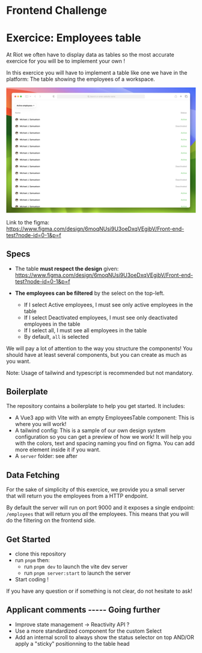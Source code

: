 # Frontend Challenge

# Exercice: Employees table

At Riot we often have to display data as tables so the most accurate exercice for you will be to implement your own !

In this exercice you will have to implement a table like one we have in the platform: The table showing the employees of a workspace.

![Untitled](./docs/design.png)

Link to the figma: https://www.figma.com/design/6moqNUsi9U3oeDxqVEgibV/Front-end-test?node-id=0-1&p=f

## Specs

- The table **must respect the design** given: https://www.figma.com/design/6moqNUsi9U3oeDxqVEgibV/Front-end-test?node-id=0-1&p=f

- **The employees can be filtered** by the select on the top-left.
  - If I select Active employees, I must see only active employees in the table
  - If I select Deactivated employees, I must see only deactivated employees in the table
  - If I select all, I must see all employees in the table
  - By default, `all` is selected

We will pay a lot of attention to the way you structure the components! You should have at least several components, but you can create as much as you want.

Note: Usage of tailwind and typescript is recommended but not mandatory.

## Boilerplate

The repository contains a boilerplate to help you get started. It includes:

- A Vue3 app with Vite with an empty EmployeesTable component: This is where you will work!
- A tailwind config: This is a sample of our own design system configuration so you can get a preview of how we work! It will help you with the colors, text and spacing naming you find on figma. You can add more element inside it if you want.
- A `server` folder: see after

## Data Fetching

For the sake of simplicity of this exercice, we provide you a small server that will return you the employees from a HTTP endpoint.

By default the server will run on port 9000 and it exposes a single endpoint: `/employees` that will return you _all_ the employees. This means that you will do the filtering on the frontend side.

## Get Started

- clone this repository
- run `pnpm` then:
  - run `pnpm dev` to launch the vite dev server
  - run `pnpm server:start` to launch the server
- Start coding !

If you have any question or if something is not clear, do not hesitate to ask!

## Applicant comments ----- Going further

- Improve state management -> Reactivity API ?
- Use a more standardized component for the custom Select
- Add an internal scroll to always show the status selector on top AND/OR apply a "sticky" positionning to the table head

